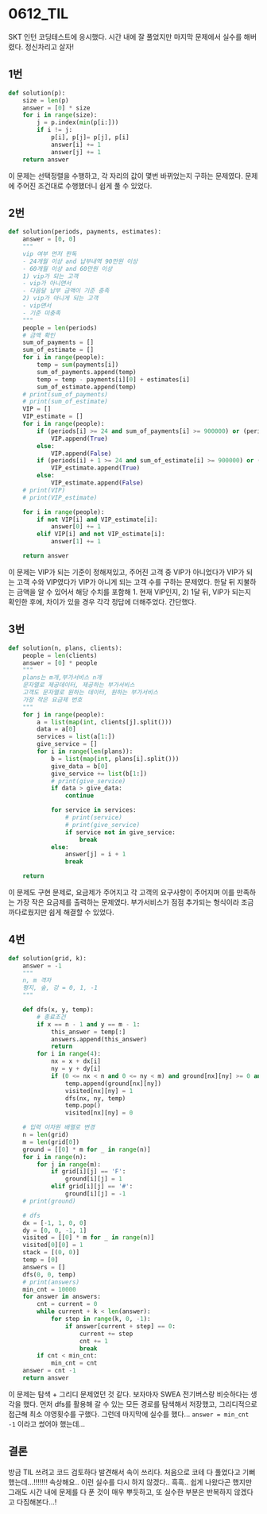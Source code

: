 # 0612_TIL

SKT 인턴 코딩테스트에 응시했다. 시간 내에 잘 풀었지만 마지막 문제에서 실수를 해버렸다. 정신차리고 살자!

## 1번

```python
def solution(p):
    size = len(p)
    answer = [0] * size
    for i in range(size):
        j = p.index(min(p[i:]))
        if i != j:
            p[i], p[j]= p[j], p[i]
            answer[i] += 1
            answer[j] += 1
    return answer
```

이 문제는 선택정렬을 수행하고, 각 자리의 값이 몇번 바뀌었는지 구하는 문제였다. 문제에 주어진 조건대로 수행했더니 쉽게 풀 수 있었다.

## 2번

```python
def solution(periods, payments, estimates):
    answer = [0, 0]
    """
    vip 여부 먼저 판독
    - 24개월 이상 and 납부내역 90만원 이상
    - 60개월 이상 and 60만원 이상
    1) vip가 되는 고객
    - vip가 아니면서
    - 다음달 납부 금액이 기준 충족
    2) vip가 아니게 되는 고객
    - vip면서
    - 기준 미충족
    """
    people = len(periods)
    # 금액 확인
    sum_of_payments = []
    sum_of_estimate = []
    for i in range(people):
        temp = sum(payments[i])
        sum_of_payments.append(temp)
        temp = temp - payments[i][0] + estimates[i]
        sum_of_estimate.append(temp)
    # print(sum_of_payments)
    # print(sum_of_estimate)
    VIP = []
    VIP_estimate = []
    for i in range(people):
        if (periods[i] >= 24 and sum_of_payments[i] >= 900000) or (periods[i] >= 60 and sum_of_payments[i] >= 600000):
            VIP.append(True)
        else:
            VIP.append(False)
        if (periods[i] + 1 >= 24 and sum_of_estimate[i] >= 900000) or (periods[i] + 1 >= 60 and sum_of_estimate[i] >= 600000):
            VIP_estimate.append(True)
        else:
            VIP_estimate.append(False)
    # print(VIP)
    # print(VIP_estimate)

    for i in range(people):
        if not VIP[i] and VIP_estimate[i]:
            answer[0] += 1
        elif VIP[i] and not VIP_estimate[i]:
            answer[1] += 1

    return answer
```

이 문제는 VIP가 되는 기준이 정해져있고, 주어진 고객 중 VIP가 아니었다가 VIP가 되는 고객 수와 VIP였다가 VIP가 아니게 되는 고객 수를 구하는 문제였다. 한달 뒤 지불하는 금액을 알 수 있어서 해당 수치를 포함해 1. 현재 VIP인지, 2) 1달 뒤, VIP가 되는지 확인한 후에, 차이가 있을 경우 각각 정답에 더해주었다. 간단했다.

## 3번

```python
def solution(n, plans, clients):
    people = len(clients)
    answer = [0] * people
    """
    plans는 m개,부가서비스 n개
    문자열로 제공데이터, 제공하는 부가서비스
    고객도 문자열로 원하는 데이터, 원하는 부가서비스
    가장 작은 요금제 번호
    """
    for j in range(people):
        a = list(map(int, clients[j].split()))
        data = a[0]
        services = list(a[1:])
        give_service = []
        for i in range(len(plans)):
            b = list(map(int, plans[i].split()))
            give_data = b[0]
            give_service += list(b[1:])
            # print(give_service)
            if data > give_data:
                continue

            for service in services:
                # print(service)
                # print(give_service)
                if service not in give_service:
                    break
            else:
                answer[j] = i + 1
                break

    return 
```

이 문제도 구현 문제로, 요금제가 주어지고 각 고객의 요구사항이 주어지며 이를 만족하는 가장 작은 요금제를 출력하는 문제였다. 부가서비스가 점점 추가되는 형식이라 조금 까다로웠지만 쉽게 해결할 수 있었다.

## 4번

```python
def solution(grid, k):
    answer = -1
    """
    n, m 격자
    평지, 숲, 강 = 0, 1, -1
    """

    def dfs(x, y, temp):
        # 종료조건
        if x == n - 1 and y == m - 1:
            this_answer = temp[:]
            answers.append(this_answer)
            return
        for i in range(4):
            nx = x + dx[i]
            ny = y + dy[i]
            if (0 <= nx < n and 0 <= ny < m) and ground[nx][ny] >= 0 and not visited[nx][ny]:
                temp.append(ground[nx][ny])
                visited[nx][ny] = 1
                dfs(nx, ny, temp)
                temp.pop()
                visited[nx][ny] = 0

    # 입력 이차원 배열로 변경
    n = len(grid)
    m = len(grid[0])
    ground = [[0] * m for _ in range(n)]
    for i in range(n):
        for j in range(m):
            if grid[i][j] == 'F':
                ground[i][j] = 1
            elif grid[i][j] == '#':
                ground[i][j] = -1
    # print(ground)

    # dfs
    dx = [-1, 1, 0, 0]
    dy = [0, 0, -1, 1]
    visited = [[0] * m for _ in range(n)]
    visited[0][0] = 1
    stack = [(0, 0)]
    temp = [0]
    answers = []
    dfs(0, 0, temp)
    # print(answers)
    min_cnt = 10000
    for answer in answers:
        cnt = current = 0
        while current + k < len(answer):
            for step in range(k, 0, -1):
                if answer[current + step] == 0:
                    current += step
                    cnt += 1
                    break
        if cnt < min_cnt:
            min_cnt = cnt
    answer = cnt -1
    return answer
```

이 문제는 탐색 + 그리디 문제였던 것 같다. 보자마자 SWEA 전기버스랑 비슷하다는 생각을 했다. 먼저 dfs를 활용해 갈 수 있는 모든 경로를 탐색해서 저장했고, 그리디적으로 접근해 최소 야영횟수를 구했다. 그런데 마지막에 실수를 했다... `answer = min_cnt -1` 이라고 썼어야 했는데... 

## 결론

방금 TIL 쓰려고 코드 검토하다 발견해서 속이 쓰리다. 처음으로 코테 다 풀었다고 기뻐했는데...!!!!!!! 속상해요.. 이런 실수를 다시 하지 않겠다.. 흑흑.. 쉽게 나왔다곤 했지만 그래도 시간 내에 문제를 다 푼 것이 매우 뿌듯하고, 또 실수한 부분은 반복하지 않겠다고 다짐해본다...!